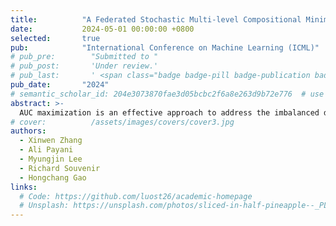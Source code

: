 ```yaml
---
title:          "A Federated Stochastic Multi-level Compositional Minimax Algorithm for Deep AUC Maximization"
date:           2024-05-01 00:00:00 +0800
selected:       true
pub:            "International Conference on Machine Learning (ICML)"
# pub_pre:        "Submitted to "
# pub_post:       'Under review.'
# pub_last:       ' <span class="badge badge-pill badge-publication badge-success">Spotlight</span>'
pub_date:       "2024"
# semantic_scholar_id: 204e3073870fae3d05bcbc2f6a8e263d9b72e776  # use this to retrieve citation count
abstract: >-
  AUC maximization is an effective approach to address the imbalanced data classification problem in federated learning. In the past few years, a couple of federated AUC maximization approaches have been developed based on the minimax optimization. However, directly solving a minimax optimization problem to maximize the AUC score cannot achieve satisfactory performance. To address this issue, we propose to maximize AUC via optimizing a federated multi-level compositional minimax problem. Specifically, we develop a novel federated multi-level compositional minimax algorithm with rigorous theoretical guarantees to solve this new learning paradigm in both algorithmic design and theoretical analysis. To the best of our knowledge, this is the first work studying the multi-level minimax optimization problem. Additionally, extensive empirical evaluations confirm the efficacy of our proposed approach.
# cover:          /assets/images/covers/cover3.jpg
authors:
  - Xinwen Zhang
  - Ali Payani
  - Myungjin Lee
  - Richard Souvenir
  - Hongchang Gao
links:
  # Code: https://github.com/luost26/academic-homepage
  # Unsplash: https://unsplash.com/photos/sliced-in-half-pineapple--_PLJZmHZzk
---
```


